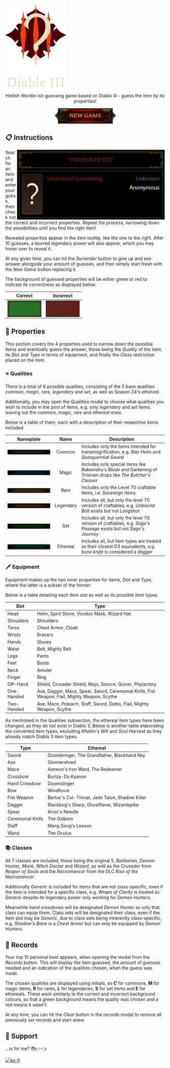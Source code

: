 # <img src="/public/docs/title-card.png" alt="Diable III" align="center">

<p align="center">Hellish Wordle-ish guessing game based on Diablo III - guess the item by its properties!</p>

<p align="center">
  <a href="https://diable-3.vercel.app/">
    <img src="/public/docs/new-game-button.png" alt="diable 3 logo" align="center">
  </a>
</p>

## 📋 Instructions

<img src="/public/docs/unguessed.png" alt="default known info" align="right">

Search for an item and enter your guess, then check out the correct and incorrect properties. Repeat the process, narrowing down the possibilities until you find the right item!

Revealed properties appear in the item tooltip, like the one to the right. After 10 guesses, a blurred legendary power will also appear, which you may hover over to reveal it.

At any given time, you can hit the *Surrender* button to give up and see answer alongside your amount of guesses, and then simply start fresh with the *New Game* button replacing it.

The background of guessed properties will be either green or red to indicate its correctness as displayed below.

| Correct | Incorrect |
| - | - |
| <img src="/public/docs/correct.png" alt="correct example" align="center"> | <img src="/public/docs/incorrect.png" alt="incorrect example" align="center"> |

## 📜 Properties

This section covers the 4 properties used to narrow down the possible items and eventually guess the answer, those being the *Quality* of the item, its *Slot* and *Type* in terms of equipment, and finally the *Class* restriction placed on the item.

### ⭐ Qualities

There is a total of 6 possible qualities, consisting of the 5 base qualities *common*, *magic*, *rare*, *legendary* and *set*, as well as Season 24's *ethereal*.

Additionally, you may open the *Qualities* modal to choose what qualities you wish to include in the pool of items, e.g. only *legendary* and *set* items, leaving out the *common*, *magic*, *rare* and *ethereal* ones.

Below is a table of them, each with a description of their respective items included.

| Nameplate | Name | Description |
| - | :-: | - |
| <img src="public/images/nameplates/common.jpg" alt="common nameplate" align="center"> | Common | Includes only the items intended for transmogrification, e.g. *Star Helm* and *Quinquennial Sword* |
| <img src="public/images/nameplates/magic.jpg" alt="magic nameplate" align="center"> | Magic | Includes only special items like *Rakanishu's Blade* and Darkening of Tristram drops like *The Butcher's Cleaver* |
| <img src="public/images/nameplates/rare.jpg" alt="rare nameplate" align="center"> | Rare | Includes only the Level 70 craftable items, i.e. *Sovereign* items |
| <img src="public/images/nameplates/legendary.jpg" alt="legendary nameplate" align="center"> | Legendary | Includes all, but only the level 70 version of craftables, e.g. *Unbound Bolt* exists but not *Longshot* |
| <img src="public/images/nameplates/set.jpg" alt="set nameplate" align="center"> | Set | Includes all, but only the level 70 version of craftables, e.g. *Sage's Passage* exists but not *Sage's Journey* |
| <img src="public/images/nameplates/ethereal.jpg" alt="ethereal nameplate" align="center"> | Ethereal | Includes all, but item types are treated as their closest D3 equivalents, e.g. *bone knife* is considered a *dagger* |

### 🗡️ Equipment

Equipment makes up the two inner properties for items, *Slot* and *Type*, where the latter is a subset of the former.

Below is a table detailing each item slot as well as its possible item types.

| Slot | Type |
| - | - |
| Head | Helm, Spirit Stone, Voodoo Mask, Wizard Hat |
| Shoulders | Shoulders |
| Torso | Chest Armor, Cloak |
| Wrists | Bracers |
| Hands | Gloves |
| Waist | Belt, Mighty Belt |
| Legs | Pants |
| Feet | Boots |
| Neck | Amulet |
| Finger | Ring |
| Off-Hand | Shield, Crusader Shield, Mojo, Source, Quiver, Phylactery |
| One-Handed | Axe, Dagger, Mace, Spear, Sword, Ceremonial Knife, Fist Weapon, Flail, Mighty Weapon, Scythe |
| Two-Handed | Axe, Mace, Polearm, Staff, Sword, Daibo, Flail, Mighty Weapon, Scythe |

As mentioned in the Qualities subsection, the ethereal item types have been changed, as they do not exist in Diablo 3. Below is another table elaborating the converted item types, excluding *Khalim's Will* and *Soul Harvest* as they already match Diablo 3 item types.

| Type | Ethereal |
| - | - |
| Sword | Doombringer, The Grandfather, Blackhand Key |
| Axe | Gimmershred |
| Mace | Astreon's Iron Ward, The Redeemer |
| Crossbow | Buriza-Do Kyanon |
| Hand Crossbow | Doomslinger |
| Bow | Windforce |
| Fist Weapon | Bartuc's Cut-Throat, Jade Talon, Shadow Killer |
| Dagger | Blackbog's Sharp, Ghostflame, Wizardspike |
| Spear | Arioc's Needle |
| Ceremonial Knife | The Gidbinn |
| Staff | Mang Song's Lesson |
| Wand | The Oculus |

### 📚 Classes

All 7 classes are included, those being the original 5, *Barbarian*, *Demon Hunter*, *Monk*, *Witch Doctor* and *Wizard*, as well as the *Crusader* from *Reaper of Souls* and the *Necromancer* from the DLC *Rise of the Necromancer*.

Additionally *Generic* is included for items that are not class-specific, even if the item is intended for a specific class, e.g. *Wraps of Clarity* is treated as *Generic* despite its legendary power only working for *Demon Hunters*.

Meanwhile hand crossbows will be designated *Demon Hunter* as only that class can equip them. Class sets will be designated their class, even if the item slot may be *Generic*, due to class sets being inherently class-specific, e.g. *Shadow's Bane* is a *Chest Armor* but can only be equipped by *Demon Hunters*.

## 🥇 Records

Your top 10 personal best appears, when opening the modal from the *Records* button. This will display the item guessed, the amount of guesses needed and an indication of the qualities chosen, when the guess was made.

The chosen qualities are displayed using initials, so **C** for commons, **M** for magic items, **R** for rares, **L** for legendaries, **S** for set items and **E** for ethereals. These work similarly to the correct and incorrect background colours, so that a green background means the quality was chosen and a red means it wasn't.

At any time, you can hit the *Clear* button in the records modal to remove all previously set records and start anew.

## 🙌 Support

...is for me? 😳👉👈

[![ko-fi](https://ko-fi.com/img/githubbutton_sm.svg)](https://ko-fi.com/S6S3NYYC4)
